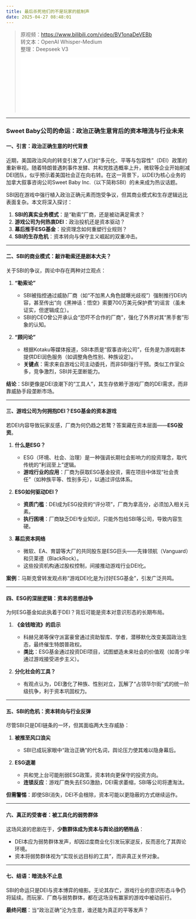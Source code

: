 ```yaml
---
title: 最后杀死他们的不是玩家的抵制声
date: 2025-04-27 08:48:01
---
```


> 原视频：https://www.bilibili.com/video/BV1onaDeVEBb<br>转文本：OpenAI Whisper-Medium<br>整理：Deepseek V3
>
> <iframe src="//player.bilibili.com/player.html?bvid=BV1onaDeVEBb&autoplay=0" scrolling="no" border="0" frameborder="no" framespacing="0" allowfullscreen="true"></iframe>

---

### **Sweet Baby公司的命运：政治正确生意背后的资本暗流与行业未来**

#### **一、引言：政治正确生意的时代背景**  
近期，美国政治风向的转变引发了人们对“多元化、平等与包容性”（DEI）政策的重新审视。随着特朗普遇刺事件发酵、共和党胜选概率上升，微软等企业开始削减DEI团队，似乎预示着美国社会正在向右转。在这一背景下，以DEI为核心业务的加拿大叙事咨询公司Sweet Baby Inc.（以下简称SBI）的未来成为热议话题。  

SBI因在游戏中强行植入政治正确元素而饱受争议，但其商业模式和生存逻辑远比表面复杂。本文将深入探讨：  
1. **SBI的真实业务模式**：是“勒索”厂商，还是被动满足需求？  
2. **游戏公司为何热衷DEI**：政治投机还是资本驱动？  
3. **幕后推手ESG基金**：投资理念如何重塑行业规则？  
4. **SBI的生存危机**：资本转向与保守主义崛起的双重冲击。  

---

#### **二、SBI的商业模式：敲诈勒索还是剧本大夫？**  
关于SBI的争议，舆论中存在两种对立观点：  

1. **“勒索论”**  
   - SBI被指控通过威胁厂商（如“不加黑人角色就曝光歧视”）强制推行DEI内容，甚至传出“向《黑神话：悟空》索要700万美元保护费”的谣言（虽未证实，但逻辑成立）。  
   - SBI的CEO曾公开承认会“恐吓不合作的厂商”，强化了外界对其“黑手套”形象的认知。  

2. **“顾问论”**  
   - 根据Kotaku等媒体报道，SBI本质是“叙事咨询公司”，任务是为游戏剧本提供DEI润色服务（如调整角色性别、种族设定）。  
   - **关键点**：需求来自游戏公司主动委托，而非SBI强行干预。类似工作室众多，竞争激烈，SBI并无垄断能力。  

**结论**：SBI更像是DEI浪潮下的“工具人”，其生存依赖于游戏厂商的DEI需求，而非靠威胁手段垄断市场。  

---

#### **三、游戏公司为何拥抱DEI？ESG基金的资本游戏**  
若DEI内容导致玩家反感，厂商为何仍趋之若鹜？答案藏在资本层面——**ESG投资**。  

1. **什么是ESG？**  
   - ESG（环境、社会、治理）是一种强调长期社会影响力的投资理念，取代传统的“利润至上”逻辑。  
   - **游戏行业的应用**：厂商为获取ESG基金投资，需在项目中体现“社会责任”（如种族平等、性别多元），以通过评估体系。  

2. **ESG如何驱动DEI？**  
   - **资质门槛**：DEI成为ESG投资的“评分项”，厂商为拿高分，必须加入相关元素。  
   - **执行困境**：厂商缺乏DEI专业知识，只能外包给SBI等公司，导致内容生硬。  

3. **幕后资本网络**  
   - 微软、EA、育碧等大厂的共同股东是ESG巨头——先锋领航（Vanguard）和贝莱德（BlackRock）。  
   - 这些投资机构通过股权控制，间接推动游戏行业DEI化。  

**案例**：马斯克曾转发观点称“游戏DEI化是为讨好ESG基金”，引发广泛共鸣。  

---

#### **四、ESG的深层逻辑：资本的思想战争**  
为何ESG基金如此执着于DEI？背后可能是资本对意识形态的长期布局。  

1. **《金钱暗流》的启示**  
   - 科赫兄弟等保守派富豪曾通过资助智库、学者，潜移默化改变美国政治生态，最终催生特朗普政权。  
   - **类比**：ESG基金通过投资DEI项目，试图塑造未来社会的价值观（如青少年通过游戏接受进步主义）。  

2. **分化社会的工具？**  
   - 有观点认为，DEI激化了种族、性别对立，瓦解了“占领华尔街”式的统一阶级抗争，利于资本巩固权力。  

---

#### **五、SBI的危机：资本转向与行业反弹**  
尽管SBI只是DEI链条的一环，但其面临两大生存威胁：  

1. **被推至风口浪尖**  
   - SBI已成玩家眼中“政治正确”的代名词，舆论压力使其难以隐身幕后。  

2. **ESG退潮**  
   - 共和党上台可能削弱ESG政策，资本转向更保守的投资方向。  
   - **连锁反应**：游戏厂商失去ESG激励，DEI需求萎缩，SBI等公司将遭淘汰。  

**但需警惕**：即使SBI消失，DEI不会根除，资本可能以更隐蔽的方式继续运作。  

---

#### **六、真正的受害者：被工具化的弱势群体**  
这场风波的悲剧在于，**少数群体成为资本与舆论战的牺牲品**：  
- DEI本应为弱势群体发声，却因过度商业化引发玩家逆反，反而恶化了其舆论环境。  
- 资本将弱势群体视为“实现长远目标的工具”，而非真正关怀对象。  

---

#### **七、结语：暗流永不止息**  
SBI的命运只是DEI与资本博弈的缩影。无论其存亡，游戏行业的意识形态斗争仍将延续。而玩家、厂商与弱势群体，都在这场没有赢家的游戏中被动前行。  

**最终问题**：当“政治正确”沦为生意，谁还能为真正的平等发声？